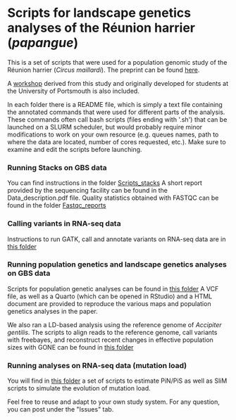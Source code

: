 # Scripts for landscape genetics analyses of the Réunion harrier (_papangue_)

This is a set of scripts that were used for a population genomic study of the Réunion harrier (_Circus maillardi_). The preprint can be found [here](https://www.authorea.com/doi/full/10.22541/au.166011136.60432214).

A [workshop](https://github.com/YannBourgeois/Scripts_harrier/tree/main/Workshop_Popgen_harrier) derived from this study and originally developed for students at the University of Portsmouth is also included.

In each folder there is a README file, which is simply a text file containing the annotated commands that were used for different parts of the analysis. 
These commands often call bash scripts (files ending with '.sh') that can be launched on a SLURM scheduler, but would probably require minor modifications to work on your own resource (e.g. queues names, path to where the data are located, number of cores requested, etc.). Make sure to examine and edit the scripts before launching. 

### Running Stacks on GBS data
You can find instructions in the folder [Scripts_stacks](https://github.com/YannBourgeois/Scripts_harrier/tree/main/Scripts_stacks)
A short report provided by the sequencing facility can be found in the Data_description.pdf file.
Quality statistics obtained with FASTQC can be found in the folder [Fastqc_reports](https://github.com/YannBourgeois/Scripts_harrier/tree/main/Fastqc_reports)

### Calling variants in RNA-seq data
Instructions to run GATK, call and annotate variants on RNA-seq data are in [this folder](https://github.com/YannBourgeois/Scripts_harrier/tree/main/Scripts_RNAseq)

### Running population genetics and landscape genetics analyses on GBS data

Scripts for population genetic analyses can be found in [this folder](https://github.com/YannBourgeois/Scripts_harrier/tree/main/Landscape_genetics_scripts)
A VCF file, as well as a Quarto (which can be opened in RStudio) and a HTML document are provided to reproduce the various maps and population genetics analyses in the paper.

We also ran a LD-based analysis using the reference genome of _Accipiter gentilis_.
The scripts to align reads to the reference genome, call variants with freebayes, and reconstruct recent changes in effective population sizes with GONE can be found in [this folder](https://github.com/YannBourgeois/Scripts_harrier/tree/main/Scripts_GONe_alignment_RAD_with_reference)

### Running analyses on RNA-seq data (mutation load)

You will find in [this folder](https://github.com/YannBourgeois/Scripts_harrier/tree/main/Scripts_SliM_mutation_load) a set of scripts to estimate PiN/PiS as well as SliM scripts to simulate the evolution of mutation load. 



Feel free to reuse and adapt to your own study system. For any question, you can post under the "Issues" tab.

